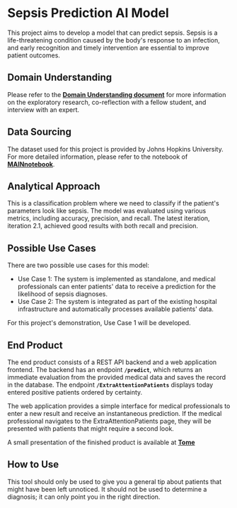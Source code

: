# 

# **Sepsis Prediction AI Model**

This project aims to develop a model that can predict sepsis. Sepsis is a life-threatening condition caused by the body's response to an infection, and early recognition and timely intervention are essential to improve patient outcomes.

## **Domain Understanding**

Please refer to the **[Domain Understanding document](https://github.com/raga70/SepisiPredictionModel/blob/master/ReserchAndModelCreation/DomainUnderstanding.pdf)** for more information on the exploratory research, co-reflection with a fellow student, and interview with an expert.

## **Data Sourcing**

The dataset used for this project is provided by Johns Hopkins University. For more detailed information, please refer to the notebook of **[MAINnotebook](https://github.com/raga70/SepisiPredictionModel/blob/master/ReserchAndModelCreation/MAINmodelNotebook.pdf)**.

## **Analytical Approach**

This is a classification problem where we need to classify if the patient's parameters look like sepsis. The model was evaluated using various metrics, including accuracy, precision, and recall. The latest iteration, iteration 2.1, achieved good results with both recall and precision.

## **Possible Use Cases**

There are two possible use cases for this model:

- Use Case 1: The system is implemented as standalone, and medical professionals can enter patients' data to receive a prediction for the likelihood of sepsis diagnoses.
- Use Case 2: The system is integrated as part of the existing hospital infrastructure and automatically processes available patients' data.

For this project's demonstration, Use Case 1 will be developed.

## **End Product**

The end product consists of a REST API backend and a web application frontend. The backend has an endpoint **`/predict`**, which returns an immediate evaluation from the provided medical data and saves the record in the database. The endpoint **`/ExtraAttentionPatients`** displays today entered positive patients ordered by certainty.

The web application provides a simple interface for medical professionals to enter a new result and receive an instantaneous prediction. If the medical professional navigates to the ExtraAttentionPatients page, they will be presented with patients that might require a second look.

A small presentation of the finished product is available at **[Tome](https://tome.app/ragasworkspace/sepsis-predictor-3000-clgcdr0cg00pyap42l7fw5kd8)** 


## **How to Use**

This tool should only be used to give you a general tip about patients that might have been left unnoticed. It should not be used to determine a diagnosis; it can only point you in the right direction.
